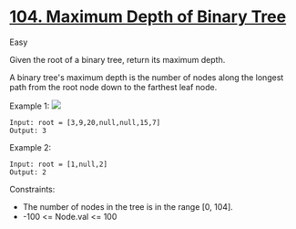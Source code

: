 # [104. Maximum Depth of Binary Tree](https://leetcode.com/problems/maximum-depth-of-binary-tree/)
Easy

Given the root of a binary tree, return its maximum depth.

A binary tree's maximum depth is the number of nodes along the longest path from the root node down to the farthest leaf node.

 

Example 1:
![](https://assets.leetcode.com/uploads/2020/11/26/tmp-tree.jpg)
```
Input: root = [3,9,20,null,null,15,7]
Output: 3
```
Example 2:
```
Input: root = [1,null,2]
Output: 2
```
 

Constraints:

* The number of nodes in the tree is in the range [0, 104].
* -100 <= Node.val <= 100

